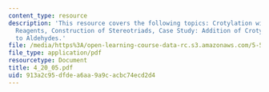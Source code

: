 ```yaml
---
content_type: resource
description: 'This resource covers the following topics: Crotylation with Leighton
  Reagents, Construction of Stereotriads, Case Study: Addition of Crotylmetal Compounds
  to Aldehydes.'
file: /media/https%3A/open-learning-course-data-rc.s3.amazonaws.com/5-512-synthetic-organic-chemistry-ii-spring-2005/913a2c95dfdea6aa9a9cacbc74ecd2d4_4_20_05.pdf
file_type: application/pdf
resourcetype: Document
title: 4_20_05.pdf
uid: 913a2c95-dfde-a6aa-9a9c-acbc74ecd2d4
---
```

